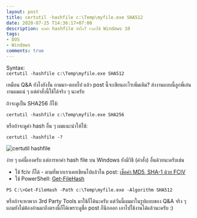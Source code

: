 ```yaml
---
layout: post
title: certutil -hashfile c:\Temp\myfile.exe SHA512
date: 2020-07-25 T14:36:17+07:00
description: หาค่า hashfile ยังไง? เวลาใช้ Windows 10
tags:
- DOS
- Windows
comments: true
---
```

Syntax:  
`certutil -hashfile c:\Temp\myfile.exe SHA512`

เหมือน Q&A ยังไงยังงั้น ถามมา-ตอบไป แล้ว post นี้จะเขียนอะไรเพิ่มเติม? ส่งงานแบบนี้ลูกพี่เล่นงานผมแน่ ๆ แต่คำสั่งนี้ใช้ได้จริง ๆ นะครับ

ถ้าจะดูเป็น SHA256 ก็ใช้:

`certutil -hashfile c:\Temp\myfile.exe SHA256`

หรือถ้าจะดูค่า hash อื่น ๆ ผมแนะนำให้ใช้:

`certutil -hashfile -?`

![certutil hashfile](https://res.cloudinary.com/sdees-reallife/image/upload/v1595664728/certutil-hashfile.png)

ง่าย ๆ แค่นี้เองครับ แต่การหาค่า hash file บน Windows ยังมีวิธี (คำสั่ง) อื่นด้วยนะครับเช่น
- ใช้ fciv ก็ได้ - ตามที่พวกเราเคยเขียนไปแล้วใน post: [เช็คค่า MD5, SHA-1 ด้วย FCIV](https://sdeehub.github.io/cpe/2020/05/checksum-with-fciv)
- ใช้ PowerShell: [Get-FileHash](https://ss64.com/ps/get-filehash.html)

`PS C:\>Get-FileHash -Path c:\Temp\myfile.exe -Algorithm SHA512`

หรือถ้าจะหาพวก 3rd Party Tools มาใช้ก็ได้นะครับ แต่วันนี้ผมมาในรูปแบบของ Q&A จริง ๆ แถมยังไม่ต้องอ่านมาถึงตรงนี้ก็ได้เพราะดูชื่อ post ก็นึกออก เอาไปใช้งานได้แล้วนะครับ :)

